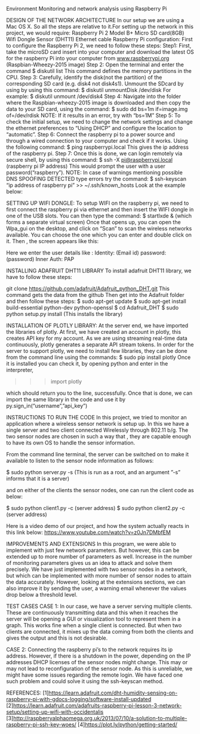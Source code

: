 Environment Monitoring and network analysis using Raspberry Pi 

DESIGN OF THE NETWORK ARCHITECTURE
In our setup we are using a Mac OS X. So all the steps are relative to it.For setting up the network in this project, we would require:
Raspberry Pi 2 Model B+
Micro SD card(8GB) 
Wifi Dongle
Sensor (DHT11)
Ethernet cable
Raspberry Pi configuration:
First to configure the Raspberry Pi 2, we need to follow these steps:
Step1:
First, take the microSD card insert into your computer and download the latest OS for the raspberry Pi into your computer from  www.raspberrypi.org (Raspbian-Wheezy-2015 image)
Step 2:
Open the terminal and enter the command
	$ diskutil list
This command defines the memory partitions in the CPU.
Step 3:
Carefully, identify the disk(not the partition) of the corresponding SD card (e.g. disk4 not disk4s1). Unmount the SDcard by using by using this command:
$ diskutil unmountDisk /dev/disk<disk no from diskutil list>
For example: $ diskutil unmount /dev/disk4 
Step 4:
Navigate into the folder where the Raspbian-wheezy-2015 image is downloaded and then copy the data to your SD card, using the command:
$ sudo dd bs=1m if=image.img of=/dev/rdisk<disk no from diskutil>
NOTE: If it results in an error,  try with “bs=1M”
Step 5:
To check the initial setup, we need to change the network settings and change the ethernet preferences to “Using DHCP” and configure the location to “automatic”.
Step 6:
Connect the raspberry pi to a power  source and through a wired connection to your computer and check if it works. Using the following command:
	$ ping raspberrypi.local
This gives the ip address of the raspberry pi.
Step 7:
Once this is done, we can login remotely via secure shell, by using this command:
	$ ssh -X pi@raspberrypi.local (raspberry pi IP address)
This would prompt the user with a user password(“raspberry”).
NOTE:
In case of warnings mentioning possible DNS SPOOFING DETECTED type errors
try the command:
	$ ssh-keyscan “ip address of raspberry pi” >> ~/.ssh/known_hosts
Look at the example below:

SETTING UP WIFI DONGLE:
To setup WIFI on the raspberry pi, we need to first connect the raspberry pi via ethernet and then insert the WIFI dongle in one of the USB slots. 
You can then type the command:
$ startlxde & (which forms a separate virtual screen)
Once that opens up, you can open the Wpa_gui on the desktop, and click on “Scan”  to scan the wireless networks available. You can choose the one which you can enter and double click on it. 
Then  , the screen appears like this:

Here we enter the user details like :
Identity: (Email id)
password: (password)
Inner Auth: PAP


INSTALLING ADAFRUIT DHT11 LIBRARY
To install adafruit DHT11 library, we have to follow these steps:

 git clone https://github.com/adafruit/Adafruit_python_DHT.git
	This command gets the data from the github 
Then get into the Adafruit folder  and then follow these steps:
$ sudo apt-get update
$ sudo apt-get install build-essential python-dev python-openssl
$ cd Adafruit_DHT
$ sudo python setup.py install (This installs the library)


INSTALLATION OF PLOTLY LIBRARY:
At the server end, we have imported the libraries of plotly. At first, we have created an account in plotly, this creates API key for my account. As we are using streaming real-time data continuously, plotly generates a separate API stream tokens.
In order for the server to support plotly, we need to install few libraries, they can be done from the command line using the commands:
$ sudo pip install plotly
Once it is installed you can check it, by opening python and enter in the interpreter,
>>> import plotly
>>>
which should return you to the line, successfully. 
Once that is done, we can import the same library in the code and use it by 
py.sign_in(“username”,”api_key”)

INSTRUCTIONS TO RUN THE CODE
In this project, we tried to monitor an application where a wireless sensor network is setup up. In this we have a single server and two client connected Wirelessly through 802.11 b/g.
The two sensor nodes are chosen in such a way that , they are capable enough to have its own OS to handle the sensor information.  

From the command line terminal, the server can be switched on to make it available to listen to the sensor node information as follows: 

$ sudo python server.py -s 
(This is run as a root, and an argument ”-s” informs that it is a server)

and on either of the clients the sensor nodes, one can run the client code as below:

$ sudo python client1.py -c (server address) 
$ sudo python client2.py -c (server address)

Here is a video demo of our project, and how the system actually reacts in this link below:
    https://www.youtube.com/watch?v=z0Jn7DMbfEM

IMPROVEMENTS AND EXTENSIONS
In this program, we were able to implement with just few network parameters. But however, this can be extended up to more number of parameters as well. Increase in the number of monitoring parameters gives us an idea to attack and solve them precisely. 
We have just implemented with two sensor nodes in a network, but which can be implemented with more number of sensor nodes to attain the data accurately. 
However, looking at the extensions sections, we can also improve it by sending the user, a warning email whenever the values drop below a threshold level. 


TEST CASES
CASE 1:
In our case, we have a server serving multiple clients. These are continuously transmitting data and this when it reaches the server will be opening a GUI or visualization tool to represent them in a graph. This works fine when a single client is connected. But when two clients are connected, it mixes up the data coming from both the clients and gives the output and this is not desirable. 

CASE 2:
Connecting the raspberry pi’s to the network requires its ip address. However, if there is a shutdown in the power, depending on the IP addresses DHCP licenses of the sensor nodes might change. This may or may not lead to reconfiguration of the sensor node. As this is unreliable, we might have some issues regarding the remote login. We have faced one such problem and could solve it using the ssh-keyscan method.

REFERENCES:
[1]https://learn.adafruit.com/dht-humidity-sensing-on-raspberry-pi-with-gdocs-logging/software-install-updated
[2]https://learn.adafruit.com/adafruits-raspberry-pi-lesson-3-network-setup/setting-up-wifi-with-occidentalis
[3]http://raspberryalphaomega.org.uk/2013/07/10/a-solution-to-multiple-raspberry-pi-ssh-key-woes/
[4]https://plot.ly/python/getting-started/

